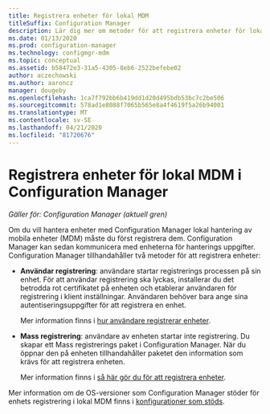 ```yaml
---
title: Registrera enheter för lokal MDM
titleSuffix: Configuration Manager
description: Lär dig mer om metoder för att registrera enheter för lokal hantering av mobila enheter (MDM) i Configuration Manager.
ms.date: 01/13/2020
ms.prod: configuration-manager
ms.technology: configmgr-mdm
ms.topic: conceptual
ms.assetid: b58472e3-31a5-4305-8eb6-2522befebe02
author: aczechowski
ms.author: aaroncz
manager: dougeby
ms.openlocfilehash: 1ca7f792bb6b419dd1d20d495bdb53bc7c2be506
ms.sourcegitcommit: 578ad1e8088f7065b565e8a4f4619f5a26b94001
ms.translationtype: MT
ms.contentlocale: sv-SE
ms.lasthandoff: 04/21/2020
ms.locfileid: "81720676"
---
```

# <a name="enroll-devices-for-on-premises-mdm-in-configuration-manager"></a>Registrera enheter för lokal MDM i Configuration Manager

*Gäller för: Configuration Manager (aktuell gren)*

Om du vill hantera enheter med Configuration Manager lokal hantering av mobila enheter (MDM) måste du först registrera dem. Configuration Manager kan sedan kommunicera med enheterna för hanterings uppgifter. Configuration Manager tillhandahåller två metoder för att registrera enheter:

- **Användar registrering**: användare startar registrerings processen på sin enhet. För att användar registrering ska lyckas, installerar du det betrodda rot certifikatet på enheten och etablerar användaren för registrering i klient inställningar. Användaren behöver bara ange sina autentiseringsuppgifter för att registrera en enhet.

    Mer information finns i [hur användare registrerar enheter](user-enroll-devices-on-premises-mdm.md).

- **Mass registrering**: användare av enheten startar inte registrering. Du skapar ett Mass registrerings paket i Configuration Manager. När du öppnar den på enheten tillhandahåller paketet den information som krävs för att registrera enheten.

    Mer information finns i [så här gör du för att registrera enheter](bulk-enroll-devices-on-premises-mdm.md).

Mer information om de OS-versioner som Configuration Manager stöder för enhets registrering i lokal MDM finns i [konfigurationer som stöds](../../core/plan-design/configs/supported-operating-systems-for-clients-and-devices.md#bkmk_OnpremOS).
